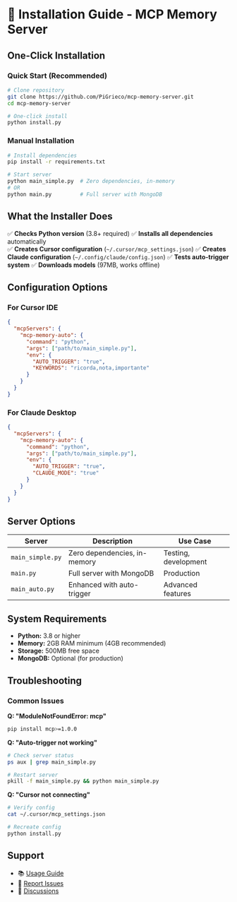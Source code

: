 # 🚀 Installation Guide - MCP Memory Server

## One-Click Installation

### Quick Start (Recommended)
```bash
# Clone repository
git clone https://github.com/PiGrieco/mcp-memory-server.git
cd mcp-memory-server

# One-click install
python install.py
```

### Manual Installation
```bash
# Install dependencies
pip install -r requirements.txt

# Start server
python main_simple.py  # Zero dependencies, in-memory
# OR
python main.py         # Full server with MongoDB
```

## What the Installer Does

✅ **Checks Python version** (3.8+ required)
✅ **Installs all dependencies** automatically  
✅ **Creates Cursor configuration** (`~/.cursor/mcp_settings.json`)
✅ **Creates Claude configuration** (`~/.config/claude/config.json`)
✅ **Tests auto-trigger system**
✅ **Downloads models** (97MB, works offline)

## Configuration Options

### For Cursor IDE
```json
{
  "mcpServers": {
    "mcp-memory-auto": {
      "command": "python",
      "args": ["path/to/main_simple.py"],
      "env": {
        "AUTO_TRIGGER": "true",
        "KEYWORDS": "ricorda,nota,importante"
      }
    }
  }
}
```

### For Claude Desktop
```json
{
  "mcpServers": {
    "mcp-memory-auto": {
      "command": "python",
      "args": ["path/to/main_simple.py"],
      "env": {
        "AUTO_TRIGGER": "true",
        "CLAUDE_MODE": "true"
      }
    }
  }
}
```

## Server Options

| Server | Description | Use Case |
|--------|-------------|----------|
| `main_simple.py` | Zero dependencies, in-memory | Testing, development |
| `main.py` | Full server with MongoDB | Production |
| `main_auto.py` | Enhanced with auto-trigger | Advanced features |

## System Requirements

- **Python:** 3.8 or higher
- **Memory:** 2GB RAM minimum (4GB recommended)
- **Storage:** 500MB free space
- **MongoDB:** Optional (for production)

## Troubleshooting

### Common Issues

**Q: "ModuleNotFoundError: mcp"**
```bash
pip install mcp>=1.0.0
```

**Q: "Auto-trigger not working"**
```bash
# Check server status
ps aux | grep main_simple.py

# Restart server
pkill -f main_simple.py && python main_simple.py
```

**Q: "Cursor not connecting"**
```bash
# Verify config
cat ~/.cursor/mcp_settings.json

# Recreate config
python install.py
```

## Support

- 📚 [Usage Guide](USAGE.md)
- 🐛 [Report Issues](https://github.com/PiGrieco/mcp-memory-server/issues)
- 💬 [Discussions](https://github.com/PiGrieco/mcp-memory-server/discussions)

